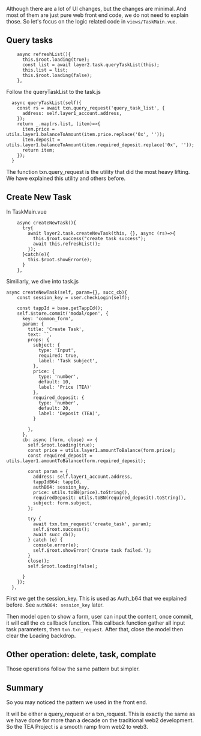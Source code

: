 Although there are a lot of UI changes, but the changes are minimal. And most of them are just pure web front end code, we do not need to explain those. So let's focus on the logic related code in `views/TaskMain.vue`.

## Query tasks
```
    async refreshList(){
      this.$root.loading(true);
      const list = await layer2.task.queryTaskList(this);
      this.list = list;
      this.$root.loading(false);
    },
```

Follow the queryTaskList to the task.js

```
  async queryTaskList(self){
    const rs = await txn.query_request('query_task_list', {
      address: self.layer1_account.address,
    });
    return _.map(rs.list, (item)=>{
      item.price = utils.layer1.balanceToAmount(item.price.replace('0x', ''));
      item.deposit = utils.layer1.balanceToAmount(item.required_deposit.replace('0x', ''));
      return item;
    });
  }
```

The function txn.query_request is the utility that did the most heavy lifting. We have explained this utility and others before. 


## Create New Task

In TaskMain.vue
```
    async createNewTask(){
      try{
        await layer2.task.createNewTask(this, {}, async (rs)=>{
          this.$root.success("create task success");
          await this.refreshList();
        });
      }catch(e){
        this.$root.showError(e);
      }
    },
```

Similiarly, we dive into task.js
```
async createNewTask(self, param={}, succ_cb){
    const session_key = user.checkLogin(self);

    const tappId = base.getTappId();
    self.$store.commit('modal/open', {
      key: 'common_form',
      param: {
        title: 'Create Task',
        text: ``,
        props: {
          subject: {
            type: 'Input',
            required: true,
            label: 'Task subject',
          },
          price: {
            type: 'number',
            default: 10,
            label: 'Price (TEA)'
          },
          required_deposit: {
            type: 'number',
            default: 20,
            label: 'Deposit (TEA)',
          }

        },
      },
      cb: async (form, close) => {
        self.$root.loading(true);
        const price = utils.layer1.amountToBalance(form.price);
        const required_deposit = utils.layer1.amountToBalance(form.required_deposit);

        const param = {
          address: self.layer1_account.address,
          tappIdB64: tappId,
          authB64: session_key,
          price: utils.toBN(price).toString(),
          requiredDeposit: utils.toBN(required_deposit).toString(),
          subject: form.subject,
        };

        try {
          await txn.txn_request('create_task', param);
          self.$root.success();
          await succ_cb();
        } catch (e) {
          console.error(e);
          self.$root.showError('Create task failed.');
        }
        close();
        self.$root.loading(false);

      }
    });
  },
```

First we get the session_key. This is used as Auth_b64 that we explained before. See `authB64: session_key` later.

Then model open to show a form, user can input the content, once commit, it will call the `cb` callback function. This callback function gather all input task parameters, then `txn.txn_request`. After that, close the model then clear the Loading backdrop. 

## Other operation: delete, task, complate

Those operations follow the same pattern but simpler.

## Summary

So you may noticed the pattern we used in the front end.

It will be either a query_request or a txn_request. This is exactly the same as we have done for more than a decade on the traditional web2 development. So the TEA Project is a smooth ramp from web2 to web3.